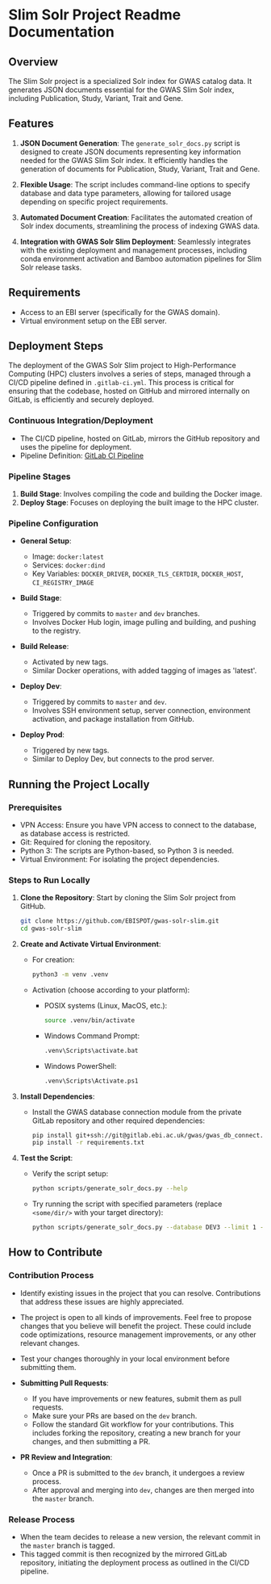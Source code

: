 # Slim Solr Project Readme Documentation

## Overview

The Slim Solr project is a specialized Solr index for GWAS catalog data. It generates JSON documents essential for the GWAS Slim Solr index, including Publication, Study, Variant, Trait and Gene.

## Features

1. **JSON Document Generation**: The `generate_solr_docs.py` script is designed to create JSON documents representing key information needed for the GWAS Slim Solr index. It efficiently handles the generation of documents for Publication, Study, Variant, Trait and Gene.

1. **Flexible Usage**: The script includes command-line options to specify database and data type parameters, allowing for tailored usage depending on specific project requirements.

1. **Automated Document Creation**: Facilitates the automated creation of Solr index documents, streamlining the process of indexing GWAS data.

1. **Integration with GWAS Solr Slim Deployment**: Seamlessly integrates with the existing deployment and management processes, including conda environment activation and Bamboo automation pipelines for Slim Solr release tasks.

## Requirements

- Access to an EBI server (specifically for the GWAS domain).
- Virtual environment setup on the EBI server.

## Deployment Steps

The deployment of the GWAS Solr Slim project to High-Performance Computing (HPC) clusters involves a series of steps, managed through a CI/CD pipeline defined in `.gitlab-ci.yml`. This process is critical for ensuring that the codebase, hosted on GitHub and mirrored internally on GitLab, is efficiently and securely deployed.

### Continuous Integration/Deployment

- The CI/CD pipeline, hosted on GitLab, mirrors the GitHub repository and uses the pipeline for deployment.
- Pipeline Definition: [GitLab CI Pipeline](https://gitlab.ebi.ac.uk/gwas/gwas-utils/-/ci/editor?branch_name=master)

### Pipeline Stages

1. **Build Stage**: Involves compiling the code and building the Docker image.
2. **Deploy Stage**: Focuses on deploying the built image to the HPC cluster.

### Pipeline Configuration

- **General Setup**:
  - Image: `docker:latest`
  - Services: `docker:dind`
  - Key Variables: `DOCKER_DRIVER`, `DOCKER_TLS_CERTDIR`, `DOCKER_HOST`, `CI_REGISTRY_IMAGE`

- **Build Stage**:
  - Triggered by commits to `master` and `dev` branches.
  - Involves Docker Hub login, image pulling and building, and pushing to the registry.

- **Build Release**:
  - Activated by new tags.
  - Similar Docker operations, with added tagging of images as 'latest'.

- **Deploy Dev**:
  - Triggered by commits to `master` and `dev`.
  - Involves SSH environment setup, server connection, environment activation, and package installation from GitHub.

- **Deploy Prod**:
  - Triggered by new tags.
  - Similar to Deploy Dev, but connects to the prod server.

## Running the Project Locally

### Prerequisites

- VPN Access: Ensure you have VPN access to connect to the database, as database access is restricted.
- Git: Required for cloning the repository.
- Python 3: The scripts are Python-based, so Python 3 is needed.
- Virtual Environment: For isolating the project dependencies.

### Steps to Run Locally

1. **Clone the Repository**: Start by cloning the Slim Solr project from GitHub.

   ```bash
   git clone https://github.com/EBISPOT/gwas-solr-slim.git
   cd gwas-solr-slim
   ```

2. **Create and Activate Virtual Environment**:
   - For creation:

     ```bash
     python3 -m venv .venv
     ```

   - Activation (choose according to your platform):
     - POSIX systems (Linux, MacOS, etc.):

       ```bash
       source .venv/bin/activate
       ```

     - Windows Command Prompt:

       ```bash
       .venv\Scripts\activate.bat
       ```

     - Windows PowerShell:

       ```bash
       .venv\Scripts\Activate.ps1
       ```

3. **Install Dependencies**:
   - Install the GWAS database connection module from the private GitLab repository and other required dependencies:

     ```bash
     pip install git+ssh://git@gitlab.ebi.ac.uk/gwas/gwas_db_connect.git
     pip install -r requirements.txt
     ```

4. **Test the Script**:
   - Verify the script setup:

     ```bash
     python scripts/generate_solr_docs.py --help
     ```

   - Try running the script with specified parameters (replace `<some/dir/>` with your target directory):

     ```bash
     python scripts/generate_solr_docs.py --database DEV3 --limit 1 --test --targetDir <some/dir/>
     ```

## How to Contribute

### Contribution Process

- Identify existing issues in the project that you can resolve. Contributions that address these issues are highly appreciated.
- The project is open to all kinds of improvements. Feel free to propose changes that you believe will benefit the project. These could include code optimizations, resource management improvements, or any other relevant changes.
- Test your changes thoroughly in your local environment before submitting them.
- **Submitting Pull Requests**:
  - If you have improvements or new features, submit them as pull requests.
  - Make sure your PRs are based on the `dev` branch.
  - Follow the standard Git workflow for your contributions. This includes forking the repository, creating a new branch for your changes, and then submitting a PR.

- **PR Review and Integration**:
  - Once a PR is submitted to the `dev` branch, it undergoes a review process.
  - After approval and merging into `dev`, changes are then merged into the `master` branch.

### Release Process

- When the team decides to release a new version, the relevant commit in the `master` branch is tagged.
- This tagged commit is then recognized by the mirrored GitLab repository, initiating the deployment process as outlined in the CI/CD pipeline.